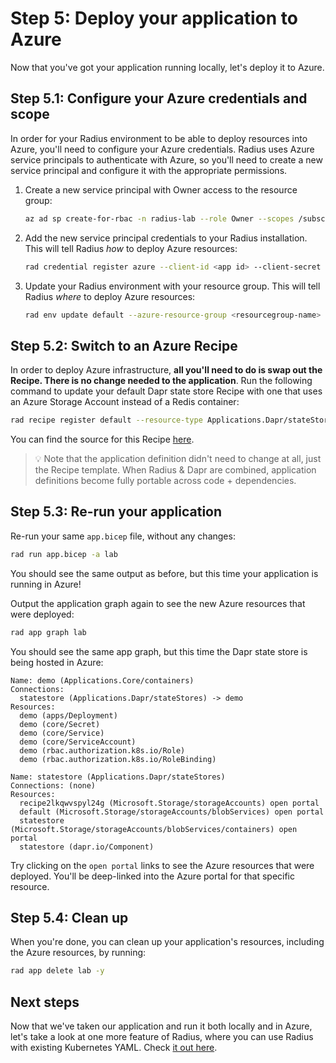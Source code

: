 # Step 5: Deploy your application to Azure

Now that you've got your application running locally, let's deploy it to Azure.

## Step 5.1: Configure your Azure credentials and scope

In order for your Radius environment to be able to deploy resources into Azure, you'll need to configure your Azure credentials. Radius uses Azure service principals to authenticate with Azure, so you'll need to create a new service principal and configure it with the appropriate permissions.

1. Create a new service principal with Owner access to the resource group:

    ```bash
    az ad sp create-for-rbac -n radius-lab --role Owner --scopes /subscriptions/<your-subscription-id>/resourceGroups/<your-resource-group>
    ```
1. Add the new service principal credentials to your Radius installation. This will tell Radius _how_ to deploy Azure resources:

    ```bash
    rad credential register azure --client-id <app id> --client-secret <password> --tenant-id <tenant>
    ```
1. Update your Radius environment with your resource group. This will tell Radius _where_ to deploy Azure resources:

    ```bash
    rad env update default --azure-resource-group <resourcegroup-name> --azure-subscription-id <subscription-id>
    ```

## Step 5.2: Switch to an Azure Recipe

In order to deploy Azure infrastructure, **all you'll need to do is swap out the Recipe. There is no change needed to the application**. Run the following command to update your default Dapr state store Recipe with one that uses an Azure Storage Account instead of a Redis container:

```bash
rad recipe register default --resource-type Applications.Dapr/stateStores --template-kind bicep --template-path ghcr.io/radius-project/recipes/azure/statestores:latest
```

You can find the source for this Recipe [here](https://github.com/radius-project/recipes/blob/main/azure/statestores.bicep).

> 💡 Note that the application definition didn't need to change at all, just the Recipe template. When Radius & Dapr are combined, application definitions become fully portable across code + dependencies.

## Step 5.3: Re-run your application

Re-run your same `app.bicep` file, without any changes:

```bash
rad run app.bicep -a lab
```

You should see the same output as before, but this time your application is running in Azure!

Output the application graph again to see the new Azure resources that were deployed:

```bash
rad app graph lab
```

You should see the same app graph, but this time the Dapr state store is being hosted in Azure:

```
Name: demo (Applications.Core/containers)
Connections:
  statestore (Applications.Dapr/stateStores) -> demo
Resources:
  demo (apps/Deployment)
  demo (core/Secret)
  demo (core/Service)
  demo (core/ServiceAccount)
  demo (rbac.authorization.k8s.io/Role)
  demo (rbac.authorization.k8s.io/RoleBinding)

Name: statestore (Applications.Dapr/stateStores)
Connections: (none)
Resources:
  recipe2lkqwvspyl24g (Microsoft.Storage/storageAccounts) open portal
  default (Microsoft.Storage/storageAccounts/blobServices) open portal
  statestore (Microsoft.Storage/storageAccounts/blobServices/containers) open portal
  statestore (dapr.io/Component)
```

Try clicking on the `open portal` links to see the Azure resources that were deployed. You'll be deep-linked into the Azure portal for that specific resource.

## Step 5.4: Clean up

When you're done, you can clean up your application's resources, including the Azure resources, by running:

```bash
rad app delete lab -y
```

## Next steps

Now that we've taken our application and run it both locally and in Azure, let's take a look at one more feature of Radius, where you can use Radius with existing Kubernetes YAML. Check [it out here](./06-yaml.md).
